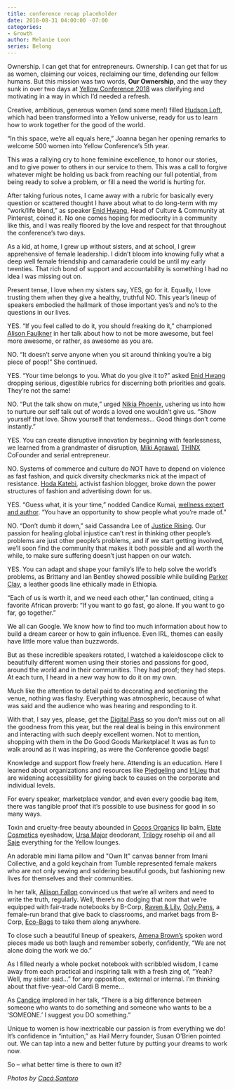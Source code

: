 ```yaml
---
title: conference recap placeholder
date: 2018-08-31 04:00:00 -07:00
categories:
- Growth
author: Melanie Loon
series: Belong
---
```


Ownership. I can get that for entrepreneurs. Ownership. I can get that for us as women, claiming our voices, reclaiming our time, defending our fellow humans. But this mission was two words, **Our Ownership**, and the way they sunk in over two days at [Yellow Conference 2018](https://yellowco.co/conference/) was clarifying and motivating in a way in which I’d needed a refresh.

Creative, ambitious, generous women (and some men!) filled [Hudson Loft](http://www.hudsonloft.com/), which had been transformed into a Yellow universe, ready for us to learn how to work together for the good of the world.

“In this space, we’re all equals here,” Joanna began her opening remarks to welcome 500 women into Yellow Conference’s 5th year.

This was a rallying cry to hone feminine excellence, to honor our stories, and to give power to others in our service to them. This was a call to forgive whatever might be holding us back from reaching our full potential, from being ready to solve a problem, or fill a need the world is hurting for.

After taking furious notes, I came away with a rubric for basically every question or scattered thought I have about what to do long-term with my “work/life blend,” as speaker [Enid Hwang](https://www.pinterest.com/enid/), Head of Culture & Community at Pinterest, coined it. No one comes hoping for mediocrity in a community like this, and I was really floored by the love and respect for that throughout the conference’s two days.

As a kid, at home, I grew up without sisters, and at school, I grew apprehensive of female leadership. I didn’t bloom into knowing fully what a deep well female friendship and camaraderie could be until my early twenties. That rich bond of support and accountability is something I had no idea I was missing out on.

Present tense, I love when my sisters say, YES, go for it. Equally, I love trusting them when they give a healthy, truthful NO. This year’s lineup of speakers embodied the hallmark of those important yes’s and no’s to the questions in our lives.

YES. “If you feel called to do it, you should freaking do it,” championed [Alison Faulkner](https://www.instagram.com/thealisonshow/) in her talk about how to not be more awesome, but feel more awesome, or rather, as awesome as you are.

NO. “It doesn’t serve anyone when you sit around thinking you’re a big piece of poop!” She continued.

YES. “Your time belongs to you. What do you give it to?” asked [Enid Hwang](https://www.pinterest.com/enid/) dropping serious, digestible rubrics for discerning both priorities and goals. They’re not the same!

NO. “Put the talk show on mute,” urged [Nikia Phoenix](https://linktr.ee/nikiaphoenix), ushering us into how to nurture our self talk out of words a loved one wouldn’t give us. “Show yourself that love. Show yourself that tenderness... Good things don’t come instantly.”

YES. You can create disruptive innovation by beginning with fearlessness, we learned from a grandmaster of disruption, [Miki Agrawal](https://www.mikiagrawal.com/), [THINX](https://www.shethinx.com/) CoFounder and serial entrepreneur.

NO. Systems of commerce and culture do NOT have to depend on violence as fast fashion, and quick diversity checkmarks nick at the impact of resistance. [Hoda Katebi](http://www.joojooazad.com/), activist fashion blogger, broke down the power structures of fashion and advertising down for us.

YES. “Guess what, it is your time,” nodded Candice Kumai, [wellness expert and author](https://www.instagram.com/CandiceKumai/). “You have an opportunity to show people what you’re made of.”

NO. “Don’t dumb it down,” said Cassandra Lee of [Justice Rising](https://www.justicerising.org/). Our passion for healing global injustice can’t rest in thinking other people’s problems are just other people’s problems, and if we start getting involved, we’ll soon find the community that makes it both possible and all worth the while, to make sure suffering doesn’t just happen on our watch.

YES. You can adapt and shape your family’s life to help solve the world’s problems, as Brittany and Ian Bentley showed possible while building [Parker Clay](https://www.parkerclay.com/), a leather goods line ethically made in Ethiopia. 

“Each of us is worth it, and we need each other,” Ian continued, citing a favorite African proverb: “If you want to go fast, go alone. If you want to go far, go together.”

We all can Google. We know how to find too much information about how to build a dream career or how to gain influence. Even IRL, themes can easily have little more value than buzzwords.

But as these incredible speakers rotated, I watched a kaleidoscope click to beautifully different women using their stories and passions for good, around the world and in their communities. They had proof; they had steps. At each turn, I heard in a new way how to do it on my own.

Much like the attention to detail paid to decorating and sectioning the venue, nothing was flashy. Everything was atmospheric, because of what was said and the audience who was hearing and responding to it. 

With that, I say yes, please, get the [Digital Pass](https://yellowco.co/conference/) so you don’t miss out on all the goodness from this year, but the real deal is being in this environment and interacting with such deeply excellent women. Not to mention, shopping with them in the Do Good Goods Marketplace! It was as fun to walk around as it was inspiring, as were the Conference goodie bags!

Knowledge and support flow freely here. Attending is an education. Here I learned about organizations and resources like [Pledgeling](https://www.pledgeling.com/) and [InLieu](https://www.inlieu.com/) that are widening accessibility for giving back to causes on the corporate and individual levels.

For every speaker, marketplace vendor, and even every goodie bag item, there was tangible proof that it’s possible to use business for good in so many ways.

Toxin and cruelty-free beauty abounded in [Cocos Organics](https://www.cocos-organics.com/) lip balm, [Elate Cosmetics](https://elatebeauty.com/) eyeshadow, [Ursa Major](https://www.ursamajorvt.com/) deodorant, [Trilogy](https://www.trilogyproducts.com/us/) rosehip oil and all [Saje](https://www.saje.com/home/) everything for the Yellow lounges.

An adorable mini llama pillow and "Own It" canvas banner from Imani Collective, and a gold keychain from Tumble represented female makers who are not only sewing and soldering beautiful goods, but fashioning new lives for themselves and their communities.

In her talk, [Allison Fallon](https://allisonfallon.com/) convinced us that we’re all writers and need to write the truth, regularly. Well, there’s no dodging that now that we’re equipped with fair-trade notebooks by B-Corp, [Raven & Lily](https://ravenandlily.com/), [Ooly Pens](https://www.ooly.com/), a female-run brand that give back to classrooms, and market bags from B-Corp, [Eco-Bags](https://www.ecobags.com/) to take them along anywhere.

To close such a beautiful lineup of speakers, [Amena Brown’s](http://www.amenabrown.com/) spoken word pieces made us both laugh and remember soberly, confidently, “We are not alone doing the work we do.”

As I filled nearly a whole pocket notebook with scribbled wisdom, I came away from each practical and inspiring talk with a fresh zing of, “Yeah? Well, my sister said…” for any opposition, external or internal. I’m thinking about that five-year-old Cardi B meme...

As [Candice](https://www.instagram.com/CandiceKumai/) implored in her talk, “There is a big difference between someone who wants to do something and someone who wants to be a ‘SOMEONE.’ I suggest you DO something.”

Unique to women is how inextricable our passion is from everything we do! It’s confidence in “intuition,” as Hail Merry founder, Susan O’Brien pointed out. We can tap into a new and better future by putting your dreams to work now.

So – what better time is there to own it?

_Photos by [Cacá Santoro](http://cacasantoro.com/)_